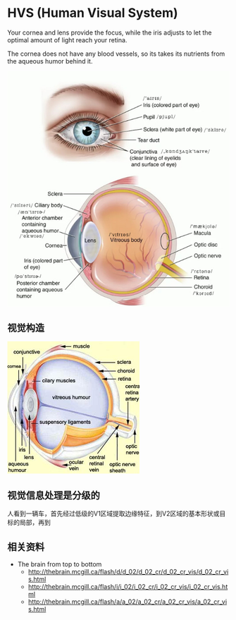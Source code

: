 # HVS (Human Visual System)

Your cornea and lens provide the focus, while the iris adjusts to let the optimal amount of light reach your retina.

The cornea does not have any blood vessels, so its takes its nutrients from the aqueous humor behind it.

![the main optical components of the eye](https://github.com/AarioAi/share/blob/master/_asset/2-the-main-optical-compnents-of-the-eye.jpg?raw=true)


## 视觉构造

![The Eye](https://github.com/AarioAi/share/blob/master/_asset/2-eye.jpg?raw=true)

## 视觉信息处理是分级的

人看到一辆车，首先经过低级的V1区域提取边缘特征，到V2区域的基本形状或目标的局部，再到

## 相关资料

* The brain from top to bottom
  * http://thebrain.mcgill.ca/flash/d/d_02/d_02_cr/d_02_cr_vis/d_02_cr_vis.html
  * http://thebrain.mcgill.ca/flash/i/i_02/i_02_cr/i_02_cr_vis/i_02_cr_vis.html
  * http://thebrain.mcgill.ca/flash/a/a_02/a_02_cr/a_02_cr_vis/a_02_cr_vis.html